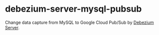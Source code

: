 # debezium-server-mysql-pubsub

Change data capture from MySQL to Google Cloud Pub/Sub by [Debezium Server](https://debezium.io/documentation/reference/stable/operations/debezium-server.html).

